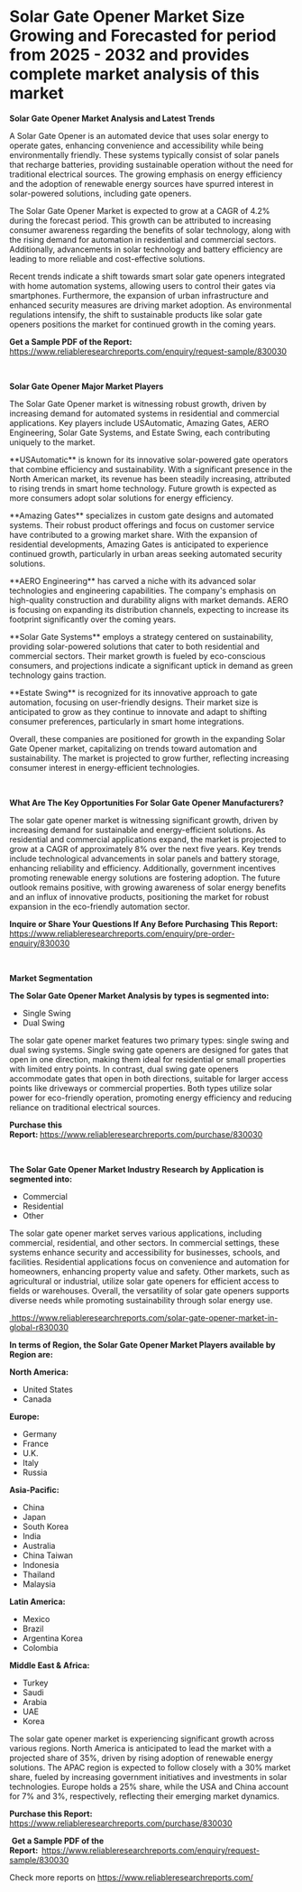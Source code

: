 <p><h1>Solar Gate Opener Market Size Growing and Forecasted for period from 2025 - 2032 and provides complete market analysis of this market</h1></p><p><strong>Solar Gate Opener Market Analysis and Latest Trends</strong></p>
<p><p>A Solar Gate Opener is an automated device that uses solar energy to operate gates, enhancing convenience and accessibility while being environmentally friendly. These systems typically consist of solar panels that recharge batteries, providing sustainable operation without the need for traditional electrical sources. The growing emphasis on energy efficiency and the adoption of renewable energy sources have spurred interest in solar-powered solutions, including gate openers.</p><p>The Solar Gate Opener Market is expected to grow at a CAGR of 4.2% during the forecast period. This growth can be attributed to increasing consumer awareness regarding the benefits of solar technology, along with the rising demand for automation in residential and commercial sectors. Additionally, advancements in solar technology and battery efficiency are leading to more reliable and cost-effective solutions. </p><p>Recent trends indicate a shift towards smart solar gate openers integrated with home automation systems, allowing users to control their gates via smartphones. Furthermore, the expansion of urban infrastructure and enhanced security measures are driving market adoption. As environmental regulations intensify, the shift to sustainable products like solar gate openers positions the market for continued growth in the coming years.</p></p>
<p><strong>Get a Sample PDF of the Report:&nbsp;</strong> <a href="https://www.reliableresearchreports.com/enquiry/request-sample/830030?utm_campaign=2327&utm_medium=2&utm_source=Github&utm_content=ia&utm_term=18022025&utm_id=solar-gate-opener">https://www.reliableresearchreports.com/enquiry/request-sample/830030</a></p>
<p>&nbsp;</p>
<p><strong>Solar Gate Opener Major Market Players</strong></p>
<p><p>The Solar Gate Opener market is witnessing robust growth, driven by increasing demand for automated systems in residential and commercial applications. Key players include USAutomatic, Amazing Gates, AERO Engineering, Solar Gate Systems, and Estate Swing, each contributing uniquely to the market.</p><p>**USAutomatic** is known for its innovative solar-powered gate operators that combine efficiency and sustainability. With a significant presence in the North American market, its revenue has been steadily increasing, attributed to rising trends in smart home technology. Future growth is expected as more consumers adopt solar solutions for energy efficiency.</p><p>**Amazing Gates** specializes in custom gate designs and automated systems. Their robust product offerings and focus on customer service have contributed to a growing market share. With the expansion of residential developments, Amazing Gates is anticipated to experience continued growth, particularly in urban areas seeking automated security solutions.</p><p>**AERO Engineering** has carved a niche with its advanced solar technologies and engineering capabilities. The company's emphasis on high-quality construction and durability aligns with market demands. AERO is focusing on expanding its distribution channels, expecting to increase its footprint significantly over the coming years.</p><p>**Solar Gate Systems** employs a strategy centered on sustainability, providing solar-powered solutions that cater to both residential and commercial sectors. Their market growth is fueled by eco-conscious consumers, and projections indicate a significant uptick in demand as green technology gains traction.</p><p>**Estate Swing** is recognized for its innovative approach to gate automation, focusing on user-friendly designs. Their market size is anticipated to grow as they continue to innovate and adapt to shifting consumer preferences, particularly in smart home integrations.</p><p>Overall, these companies are positioned for growth in the expanding Solar Gate Opener market, capitalizing on trends toward automation and sustainability. The market is projected to grow further, reflecting increasing consumer interest in energy-efficient technologies.</p></p>
<p>&nbsp;</p>
<p><strong>What Are The Key Opportunities For Solar Gate Opener Manufacturers?</strong></p>
<p><p>The solar gate opener market is witnessing significant growth, driven by increasing demand for sustainable and energy-efficient solutions. As residential and commercial applications expand, the market is projected to grow at a CAGR of approximately 8% over the next five years. Key trends include technological advancements in solar panels and battery storage, enhancing reliability and efficiency. Additionally, government incentives promoting renewable energy solutions are fostering adoption. The future outlook remains positive, with growing awareness of solar energy benefits and an influx of innovative products, positioning the market for robust expansion in the eco-friendly automation sector.</p></p>
<p><strong>Inquire or Share Your Questions If Any Before Purchasing This Report:</strong> <a href="https://www.reliableresearchreports.com/enquiry/pre-order-enquiry/830030?utm_campaign=2327&utm_medium=2&utm_source=Github&utm_content=ia&utm_term=18022025&utm_id=solar-gate-opener">https://www.reliableresearchreports.com/enquiry/pre-order-enquiry/830030</a></p>
<p>&nbsp;</p>
<p><strong>Market Segmentation</strong></p>
<p><strong>The Solar Gate Opener Market Analysis by types is segmented into:</strong></p>
<p><ul><li>Single Swing</li><li>Dual Swing</li></ul></p>
<p><p>The solar gate opener market features two primary types: single swing and dual swing systems. Single swing gate openers are designed for gates that open in one direction, making them ideal for residential or small properties with limited entry points. In contrast, dual swing gate openers accommodate gates that open in both directions, suitable for larger access points like driveways or commercial properties. Both types utilize solar power for eco-friendly operation, promoting energy efficiency and reducing reliance on traditional electrical sources.</p></p>
<p><strong>Purchase this Report:&nbsp;</strong><a href="https://www.reliableresearchreports.com/purchase/830030?utm_campaign=2327&utm_medium=2&utm_source=Github&utm_content=ia&utm_term=18022025&utm_id=solar-gate-opener">https://www.reliableresearchreports.com/purchase/830030</a></p>
<p>&nbsp;</p>
<p><strong>The Solar Gate Opener Market Industry Research by Application is segmented into:</strong></p>
<p><ul><li>Commercial</li><li>Residential</li><li>Other</li></ul></p>
<p><p>The solar gate opener market serves various applications, including commercial, residential, and other sectors. In commercial settings, these systems enhance security and accessibility for businesses, schools, and facilities. Residential applications focus on convenience and automation for homeowners, enhancing property value and safety. Other markets, such as agricultural or industrial, utilize solar gate openers for efficient access to fields or warehouses. Overall, the versatility of solar gate openers supports diverse needs while promoting sustainability through solar energy use.</p></p>
<p><a href="https://www.reliableresearchreports.com/solar-gate-opener-market-in-global-r830030?utm_campaign=2327&utm_medium=2&utm_source=Github&utm_content=ia&utm_term=18022025&utm_id=solar-gate-opener">&nbsp;https://www.reliableresearchreports.com/solar-gate-opener-market-in-global-r830030</a></p>
<p><strong>In terms of Region, the Solar Gate Opener Market Players available by Region are:</strong></p>
<p>
    <p> <strong> North America: </strong>
        <ul>
            <li>United States</li>
            <li>Canada</li>
        </ul>
        </p> 
    <p> <strong> Europe: </strong>
        <ul>
            <li>Germany</li>
            <li>France</li>
            <li>U.K.</li>
            <li>Italy</li>
            <li>Russia</li>
        </ul>
        </p> 
    <p> <strong> Asia-Pacific: </strong>
        <ul>
            <li>China</li>
            <li>Japan</li>
            <li>South Korea</li>
            <li>India</li>
            <li>Australia</li>
            <li>China Taiwan</li>
            <li>Indonesia</li>
            <li>Thailand</li>
            <li>Malaysia</li>
        </ul>
        </p> 
    <p> <strong> Latin America: </strong>
        <ul>
            <li>Mexico</li>
            <li>Brazil</li>
            <li>Argentina Korea</li>
            <li>Colombia</li>
        </ul>
        </p> 
    <p> <strong> Middle East & Africa: </strong>
        <ul>
            <li>Turkey</li>
            <li>Saudi</li>
            <li>Arabia</li>
            <li>UAE</li>
            <li>Korea</li>
        </ul>
    </p>
    </p>
<p><p>The solar gate opener market is experiencing significant growth across various regions. North America is anticipated to lead the market with a projected share of 35%, driven by rising adoption of renewable energy solutions. The APAC region is expected to follow closely with a 30% market share, fueled by increasing government initiatives and investments in solar technologies. Europe holds a 25% share, while the USA and China account for 7% and 3%, respectively, reflecting their emerging market dynamics.</p></p>
<p><strong>Purchase this Report: </strong><a href="https://www.reliableresearchreports.com/purchase/830030?utm_campaign=2327&utm_medium=2&utm_source=Github&utm_content=ia&utm_term=18022025&utm_id=solar-gate-opener">https://www.reliableresearchreports.com/purchase/830030</a></p>
<p>&nbsp;<strong>Get a Sample PDF of the Report:&nbsp;&nbsp;</strong><a href="https://www.reliableresearchreports.com/enquiry/request-sample/830030?utm_campaign=2327&utm_medium=2&utm_source=Github&utm_content=ia&utm_term=18022025&utm_id=solar-gate-opener">https://www.reliableresearchreports.com/enquiry/request-sample/830030</a></p>
<p><strong></strong></p>
<p>Check more reports on <a href="https://www.reliableresearchreports.com/?utm_campaign=2327&utm_medium=2&utm_source=Github&utm_content=ia&utm_term=18022025&utm_id=solar-gate-opener">https://www.reliableresearchreports.com/</a></p>